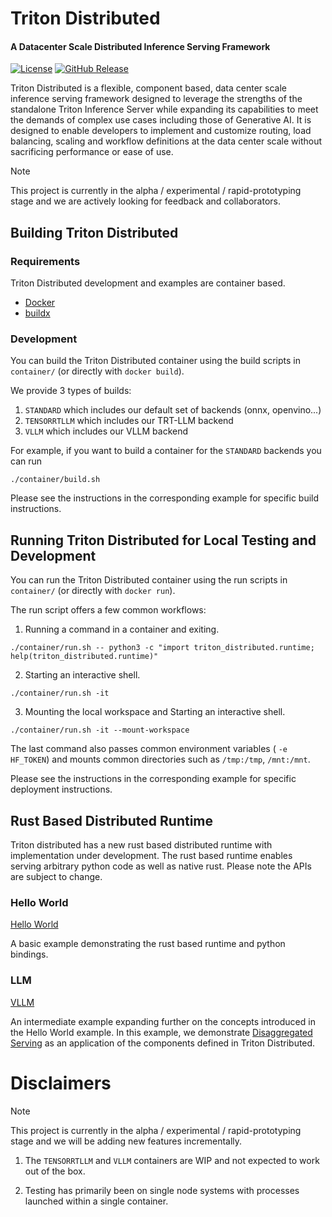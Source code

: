 <!--
SPDX-FileCopyrightText: Copyright (c) 2024-2025 NVIDIA CORPORATION & AFFILIATES. All rights reserved.
SPDX-License-Identifier: Apache-2.0

Licensed under the Apache License, Version 2.0 (the "License");
you may not use this file except in compliance with the License.
You may obtain a copy of the License at

http://www.apache.org/licenses/LICENSE-2.0

Unless required by applicable law or agreed to in writing, software
distributed under the License is distributed on an "AS IS" BASIS,
WITHOUT WARRANTIES OR CONDITIONS OF ANY KIND, either express or implied.
See the License for the specific language governing permissions and
limitations under the License.
-->

# Triton Distributed

<h4> A Datacenter Scale Distributed Inference Serving Framework </h4>

[![License](https://img.shields.io/badge/License-Apache_2.0-blue.svg)](https://opensource.org/licenses/Apache-2.0)
[![GitHub Release](https://img.shields.io/github/v/release/triton-inference-server/triton_distributed)](https://github.com/triton-inference-server/triton_distributed/releases/latest)


Triton Distributed is a flexible, component based, data center scale
inference serving framework designed to leverage the strengths of the
standalone Triton Inference Server while expanding its capabilities
to meet the demands of complex use cases including those of Generative
AI. It is designed to enable developers to implement and customize
routing, load balancing, scaling and workflow definitions at the data
center scale without sacrificing performance or ease of use.

> [!NOTE]
> This project is currently in the alpha / experimental /
> rapid-prototyping stage and we are actively looking for feedback and
> collaborators.

## Building Triton Distributed

### Requirements
Triton Distributed development and examples are container based.

* [Docker](https://docs.docker.com/get-started/get-docker/)
* [buildx](https://github.com/docker/buildx)

### Development

You can build the Triton Distributed container using the build scripts
in `container/` (or directly with `docker build`).

We provide 3 types of builds:

1. `STANDARD` which includes our default set of backends (onnx, openvino...)
2. `TENSORRTLLM` which includes our TRT-LLM backend
3. `VLLM` which includes our VLLM backend

For example, if you want to build a container for the `STANDARD` backends you can run

`./container/build.sh`

Please see the instructions in the corresponding example for specific build instructions.

## Running Triton Distributed for Local Testing and Development

You can run the Triton Distributed container using the run scripts in
`container/` (or directly with `docker run`).

The run script offers a few common workflows:

1. Running a command in a container and exiting.

```
./container/run.sh -- python3 -c "import triton_distributed.runtime; help(triton_distributed.runtime)"
```

2. Starting an interactive shell.
```
./container/run.sh -it
```

3. Mounting the local workspace and Starting an interactive shell.

```
./container/run.sh -it --mount-workspace
```

The last command also passes common environment variables ( ```-e
HF_TOKEN```) and mounts common directories such as ```/tmp:/tmp```,
```/mnt:/mnt```.

Please see the instructions in the corresponding example for specific
deployment instructions.

## Rust Based Distributed Runtime

Triton distributed has a new rust based distributed runtime with
implementation under development. The rust based runtime enables
serving arbitrary python code as well as native rust. Please note the
APIs are subject to change.

### Hello World

[Hello World](./lib/bindings/python/examples/python/hello_world)

A basic example demonstrating the rust based runtime and python
bindings.

### LLM

[VLLM](./examples/python_rs/llm/vllm)

An intermediate example expanding further on the concepts introduced
in the Hello World example. In this example, we demonstrate
[Disaggregated Serving](https://arxiv.org/abs/2401.09670) as an
application of the components defined in Triton Distributed.

# Disclaimers

> [!NOTE]
> This project is currently in the alpha / experimental /
> rapid-prototyping stage and we will be adding new features incrementally.

1. The `TENSORRTLLM` and `VLLM` containers are WIP and not expected to
   work out of the box.

2. Testing has primarily been on single node systems with processes
   launched within a single container.
